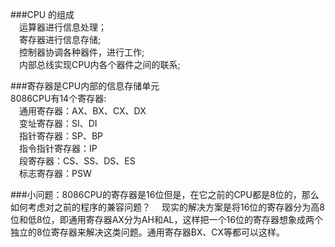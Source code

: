 ###CPU 的组成  
&emsp;运算器进行信息处理；   
&emsp;寄存器进行信息存储;  
&emsp;控制器协调各种器件，进行工作;  
&emsp;内部总线实现CPU内各个器件之间的联系;  

###寄存器是CPU内部的信息存储单元  
8086CPU有14个寄存器:  
&emsp;通用寄存器：AX、BX、CX、DX  
&emsp;变址寄存器：SI、DI  
&emsp;指针寄存器：SP、BP  
&emsp;指令指针寄存器：IP  
&emsp;段寄存器：CS、SS、DS、ES  
&emsp;标志寄存器：PSW  

###小问题：8086CPU的寄存器是16位但是，在它之前的CPU都是8位的，那么如何考虑对之前的程序的兼容问题？
&emsp;现实的解决方案是将16位的寄存器分为高8位和低8位，即通用寄存器AX分为AH和AL，这样把一个16位的寄存器想象成两个独立的8位寄存器来解决这类问题。通用寄存器BX、CX等都可以这样。

